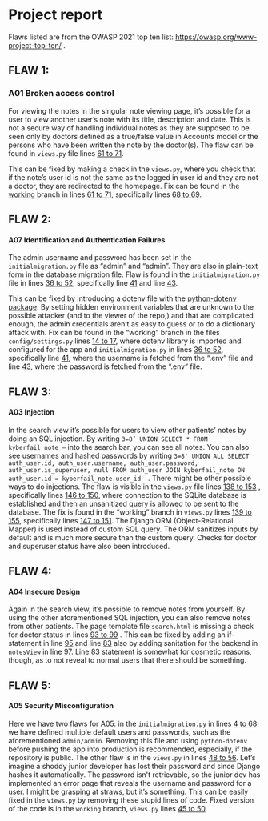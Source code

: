 # Project report

Flaws listed are from the OWASP 2021 top ten list: https://owasp.org/www-project-top-ten/ . 

## FLAW 1:
### A01 Broken access control 

For viewing the notes in the singular note viewing page, it’s possible for a user to view another user’s note with its title, description and date. This is not a secure way of handling individual notes as they are supposed to be seen only by doctors defined as a true/false value in Accounts model or the persons who have been written the note by the doctor(s). The flaw can be found in `views.py` file lines [61 to 71](https://github.com/NuiS4ncE/kyberfailapp/blob/main/src/kyberfail/views.py#L61-L69).

This can be fixed by making a check in the `views.py`, where you check that if the note’s user id is not the same as the logged in user id and they are not a doctor, they are redirected to the homepage. Fix can be found in the [working](https://github.com/NuiS4ncE/kyberfailapp/tree/working) branch in lines [61 to 71](https://github.com/NuiS4ncE/kyberfailapp/blob/working/src/kyberfail/views.py#L61-L71), specifically lines [68 to 69](https://github.com/NuiS4ncE/kyberfailapp/blob/working/src/kyberfail/views.py#L68-L69).

## FLAW 2:
#### A07 Identification and Authentication Failures

The admin username and password has been set in the `initialmigration.py` file as “admin” and “admin”. They are also in plain-text form in the database migration file. Flaw is found in the `initialmigration.py` file in lines [36 to 52](https://github.com/NuiS4ncE/kyberfailapp/blob/main/src/kyberfail/migrations/initialmigration.py#L36-L52), specifically line [41](https://github.com/NuiS4ncE/kyberfailapp/blob/main/src/kyberfail/migrations/initialmigration.py#L41) and line [43](https://github.com/NuiS4ncE/kyberfailapp/blob/main/src/kyberfail/migrations/initialmigration.py#L43).

This can be fixed by introducing a dotenv file with the [python-dotenv package](https://pypi.org/project/python-dotenv/). By setting hidden environment variables that are unknown to the possible attacker (and to the viewer of the repo,) and that are complicated enough, the admin credentials aren’t as easy to guess or to do a dictionary attack with. Fix can be found in the “working” branch in the files `config/settings.py` lines [14 to 17](https://github.com/NuiS4ncE/kyberfailapp/blob/working/src/config/settings.py#L14-L17), where dotenv library is imported and configured for the app and `initialmigration.py` in lines [36 to 52](https://github.com/NuiS4ncE/kyberfailapp/blob/working/src/kyberfail/migrations/initialmigration.py#L36-L52), specifically line [41](https://github.com/NuiS4ncE/kyberfailapp/blob/working/src/kyberfail/migrations/initialmigration.py#L41), where the username is fetched from the “.env” file and line [43](https://github.com/NuiS4ncE/kyberfailapp/blob/working/src/kyberfail/migrations/initialmigration.py#L43 ), where the password is fetched from the “.env” file.

## FLAW 3:
#### A03 Injection 

In the search view it’s possible for users to view other patients’ notes by doing an SQL injection. By writing `3=8’ UNION SELECT * FROM kyberfail_note –` into the search bar, you can see all notes. You can also see usernames and hashed passwords by writing `3=8' UNION ALL SELECT auth_user.id, auth_user.username, auth_user.password, auth_user.is_superuser, null FROM auth_user JOIN kyberfail_note ON auth_user.id = kyberfail_note.user_id –`. There might be other possible ways to do injections. The flaw is visible in the `views.py` file lines [138 to 153](https://github.com/NuiS4ncE/kyberfailapp/blob/main/src/kyberfail/views.py#L138-L153) , specifically lines [146 to 150](https://github.com/NuiS4ncE/kyberfailapp/blob/main/src/kyberfail/views.py#L146-L150), where connection to the SQLite database is established and then an unsanitized query is allowed to be sent to the database. 
The fix is found in the “working” branch in `views.py` lines [139 to 155](https://github.com/NuiS4ncE/kyberfailapp/blob/working/src/kyberfail/views.py#L139-L155), specifically lines [147 to 151](https://github.com/NuiS4ncE/kyberfailapp/blob/working/src/kyberfail/views.py#L147-L151). The Django ORM (Object-Relational Mapper) is used instead of custom SQL query. The ORM sanitizes inputs by default and is much more secure than the custom query. Checks for doctor and superuser status have also been introduced. 

## FLAW 4:
#### A04 Insecure Design

Again in the search view, it’s possible to remove notes from yourself. By using the other aforementioned SQL injection, you can also remove notes from other patients. The page template file `search.html` is missing a check for doctor status in lines [93 to 99](https://github.com/NuiS4ncE/kyberfailapp/blob/main/src/kyberfail/templates/pages/search.html#L93-L99) . 
This can be fixed by adding an if-statement in line [95](https://github.com/NuiS4ncE/kyberfailapp/blob/working/src/kyberfail/templates/pages/search.html#L95) and line [83](https://github.com/NuiS4ncE/kyberfailapp/blob/working/src/kyberfail/templates/pages/search.html#L83) also by adding sanitation for the backend in `notesView` in line [97](https://github.com/NuiS4ncE/kyberfailapp/blob/working/src/kyberfail/views.py#L97). Line 83 statement is somewhat for cosmetic reasons, though, as to not reveal to normal users that there should be something. 

## FLAW 5:
#### A05 Security Misconfiguration

Here we have two flaws for A05: in the `initialmigration.py` in lines [4 to 68](https://github.com/NuiS4ncE/kyberfailapp/blob/main/src/kyberfail/migrations/initialmigration.py#L4-L68) we have defined multiple default users and passwords, such as the aforementioned `admin/admin`. Removing this file and using `python-dotenv` before pushing the app into production is recommended, especially, if the repository is public.
The other flaw is in the `views.py` in lines [48 to 56](https://github.com/NuiS4ncE/kyberfailapp/blob/main/src/kyberfail/views.py#L48-L56). Let’s imagine a shoddy junior developer has lost their password and since Django hashes it automatically. The password isn't retrievable, so the junior dev has implemented an error page that reveals the username and password for a user. I might be grasping at straws, but it’s something. 
This can be easily fixed in the `views.py` by removing these stupid lines of code. Fixed version of the code is in the `working` branch, `views.py` lines [45 to 50](https://github.com/NuiS4ncE/kyberfailapp/blob/working/src/kyberfail/views.py#L45-L50).
